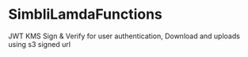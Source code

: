 # SimbliLamdaFunctions
JWT KMS Sign &amp; Verify for user authentication, Download and uploads using s3 signed url

